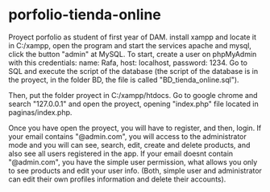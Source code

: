 # porfolio-tienda-online
Proyect porfolio as student of first year of DAM.
install xampp and locate it in C:/xampp, open the program and start the services apache and mysql, click the button "admin" at MySQL.
To start, create a user on phpMyAdmin with this credentials:
name: Rafa,
host: localhost,
password: 1234.
Go to SQL and execute the script of the database
(the script of the database is in the proyect, in the folder BD, the file is called "BD_tienda_online.sql").

Then, put the folder proyect in C:/xampp/htdocs. Go to google chrome
and search "127.0.0.1" and open the proyect, opening "index.php" file located in paginas/index.php.

Once you have open the proyect, you will have to register, and then, login.
If your email contains "@admin.com", you will access to the administrator mode and you will can see, search, edit, create and delete products, and also see all users registered in the app.
If your email doesnt contain "@admin.com", you have the simple user permission, what allows you only to see products and edit your user info.
(Both, simple user and administrator can edit their own profiles information and delete their accounts).
